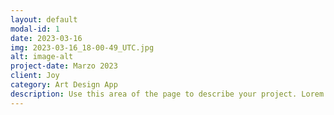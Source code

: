 ```yaml
---
layout: default
modal-id: 1
date: 2023-03-16
img: 2023-03-16_18-00-49_UTC.jpg
alt: image-alt
project-date: Marzo 2023
client: Joy
category: Art Design App
description: Use this area of the page to describe your project. Lorem ipsum dolor sit amet, consectetur adipisicing elit. Mollitia neque assumenda ipsam nihil, molestias magnam, recusandae quos quis inventore quisquam velit asperiores, vitae? Reprehenderit soluta, eos quod consequuntur itaque. Nam.
---
```

